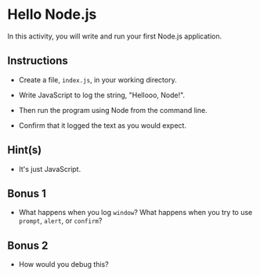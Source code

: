 # Hello Node.js

In this activity, you will write and run your first Node.js application.

## Instructions

- Create a file, `index.js`, in your working directory.

- Write JavaScript to log the string, "Hellooo, Node!".

- Then run the program using Node from the command line.

- Confirm that it logged the text as you would expect.

## Hint(s)

- It's just JavaScript.

## Bonus 1

- What happens when you log `window`? What happens when you try to use `prompt`, `alert`, or `confirm`?

## Bonus 2

- How would you debug this?
